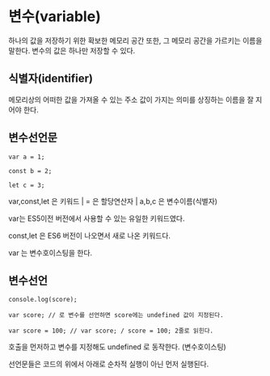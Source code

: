 # 변수(variable)

하나의 값을 저장하기 위한 확보한 메모리 공간 또한, 그 메모리 공간을 가르키는 이름을 말한다.
변수의 값은 하나만 저장할 수 있다.

## 식별자(identifier)

메모리상의 어떠한 값을 가져올 수 있는 주소
값이 가지는 의미를 상징하는 이름을 잘 지어야 한다.

## 변수선언문

```
var a = 1;

const b = 2;

let c = 3;
```

var,const,let 은 키워드 | = 은 할당연산자 | a,b,c 은 변수이름(식별자) 

var는 ES5이전 버전에서 사용할 수 있는 유일한 키워드였다.

const,let 은 ES6 버전이 나오면서 새로 나온 키워드다.

var 는 변수호이스팅을 한다.

## 변수선언

```
console.log(score);

var score; // 로 변수를 선언하면 score에는 undefined 값이 지정된다.

var score = 100; // var score; / score = 100; 2줄로 읽힌다.
```

호출을 먼저하고 변수를 지정해도 undefined 로 동작한다. (변수호이스팅)

선언문들은 코드의 위에서 아래로 순차적 실행이 아닌 먼저 실행된다.
